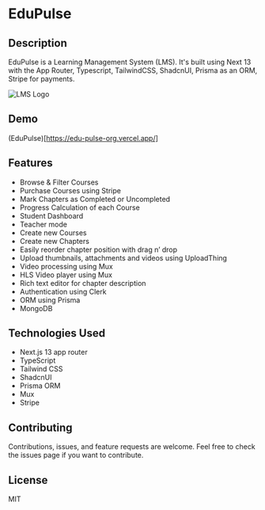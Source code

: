 # EduPulse

## Description

EduPulse is a Learning Management System (LMS). It's built using Next 13 with the App Router, Typescript, TailwindCSS, ShadcnUI, Prisma as an ORM, Stripe for payments.

![LMS Logo](https://github.com/MohamedAbirou/EduPulse/assets/109366637/754c19f1-cfd9-441c-b7dc-16f1b064e52d)


## Demo

(EduPulse)[https://edu-pulse-org.vercel.app/]

## Features

- Browse & Filter Courses
- Purchase Courses using Stripe
- Mark Chapters as Completed or Uncompleted
- Progress Calculation of each Course
- Student Dashboard
- Teacher mode
- Create new Courses
- Create new Chapters
- Easily reorder chapter position with drag n’ drop
- Upload thumbnails, attachments and videos using UploadThing
- Video processing using Mux
- HLS Video player using Mux
- Rich text editor for chapter description
- Authentication using Clerk
- ORM using Prisma
- MongoDB

## Technologies Used

- Next.js 13 app router
- TypeScript
- Tailwind CSS
- ShadcnUI
- Prisma ORM
- Mux
- Stripe

## Contributing

Contributions, issues, and feature requests are welcome. Feel free to check the issues page if you want to contribute.

## License

MIT
